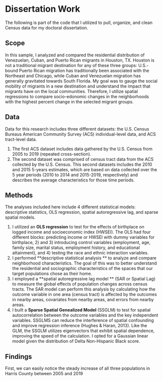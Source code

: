 # Dissertation Work
The following is part of the code that I utilized to pull, organize, and clean Census data for my doctoral dissertation.
## Scope
In this sample, I analyzed and compared the residential distribution of Venezuelan, Cuban, and Puerto Rican migrants in Houston, TX. Houston is not a traditional migrant destination for any of these three groups: U.S.-bound Puerto Rican migration has traditionally been associated with the Northeast and Chicago, while Cuban and Venezuelan migration has generally gravitated towards South Florida. My goal was to gauge the social mobility of migrants in a new destination and understand the impact that migrants have on the local communities. Therefore, I utilize spatial regressions to compare socio-edonomic changes in the neighborhoods with the highest percent change in the selected migrant groups. 
## Data
Data for this research includes three different datasets: the U.S. Census Bureaus
American Community Survey (ACS) individual-level data, and ACS tract-level data. 
1. The first ACS dataset includes data gathered by the U.S. Census from 2005 to 2019 (repeated cross-section). 
2. The second dataset was comprised of census tract data from the ACS collected by the U.S. Census. This second datasets includes the 2010 and 2015 5-years estimates, which are based on data collected over the 5 year periods (2010 to 2014 and 2015-2019, respectively) and describes the average characteristics for those time periods.

## Methods
The analyses included here include 4 different statistical models: descriptive statistics, OLS regression, spatial autoregressive lag, and sparse spatial models. 

1. I utilized an **OLS regression** to test for the effects of birthplace on logged income and socioeconomic index (HWSEI). The OLS had four different blocks:  predicting income or HWSEI with dummy variables for birthplace, 2) and 3) introducing control variables (employment, age, family size, marital status, employment history, and educational attainment), and 4) testing the race and ethnic interaction variables. 
2. I performed **descriptive statistical analysis ** to analyze and compare neighborhood characteristics. The goal of this was to better understand the residential and sociographic characteristics of the spaces that our target populations chose as their home.
3. I employed a **spatial autoregressive lag model ** (SAR or Spatial Lag) to measure the global effects of population changes across census tracts. The SAR model can perform this analysis by calculating how the outcome variable in one area (census tract) is affected by the outcomes in nearby areas, covariates from nearby areas, and errors from nearby areas. 
4.  I built a **Sparse Spatial Genealized Model** (SSGLM) to test for spatial autocorrelation between the outcome variables and the key independent variables. SSGLMS can reduce the interference of spatial confounding and improve regression inference (Hughes & Haran, 2013). Like the GLM, the SSGLM utilizes eigenvectors that exhibit spatial dependence, improving the speed of the calculation.  I opted for a Gaussian linear model given the distribution of Delta Non-Hispanic Black score.
## Findings
First, we can easily notice the steady increase of all three populations in Harris County between 2005 and 2019


